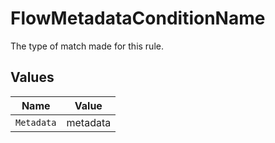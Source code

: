 # FlowMetadataConditionName

The type of match made for this rule.


## Values

| Name       | Value      |
| ---------- | ---------- |
| `Metadata` | metadata   |